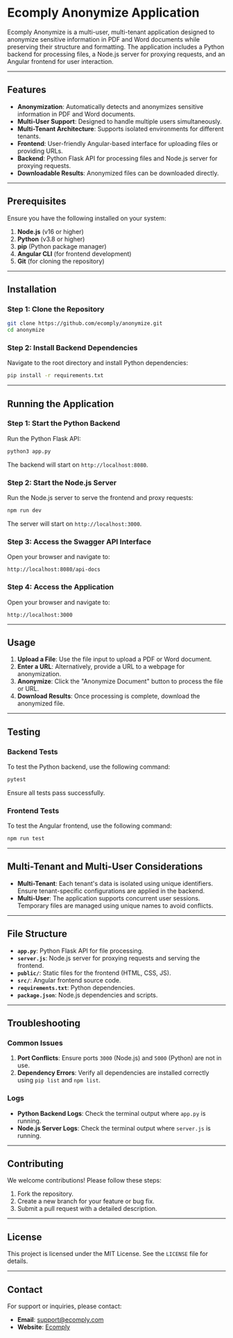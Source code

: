 # Ecomply Anonymize Application

Ecomply Anonymize is a multi-user, multi-tenant application designed to anonymize sensitive information in PDF and Word documents while preserving their structure and formatting. The application includes a Python backend for processing files, a Node.js server for proxying requests, and an Angular frontend for user interaction.

---

## Features

- **Anonymization**: Automatically detects and anonymizes sensitive information in PDF and Word documents.
- **Multi-User Support**: Designed to handle multiple users simultaneously.
- **Multi-Tenant Architecture**: Supports isolated environments for different tenants.
- **Frontend**: User-friendly Angular-based interface for uploading files or providing URLs.
- **Backend**: Python Flask API for processing files and Node.js server for proxying requests.
- **Downloadable Results**: Anonymized files can be downloaded directly.

---

## Prerequisites

Ensure you have the following installed on your system:

1. **Node.js** (v16 or higher)
2. **Python** (v3.8 or higher)
3. **pip** (Python package manager)
4. **Angular CLI** (for frontend development)
5. **Git** (for cloning the repository)

---

## Installation

### Step 1: Clone the Repository

```bash
git clone https://github.com/ecomply/anonymize.git
cd anonymize
```

### Step 2: Install Backend Dependencies

Navigate to the root directory and install Python dependencies:

```bash
pip install -r requirements.txt
```

---

## Running the Application

### Step 1: Start the Python Backend

Run the Python Flask API:

```bash
python3 app.py
```

The backend will start on `http://localhost:8080`.

### Step 2: Start the Node.js Server

Run the Node.js server to serve the frontend and proxy requests:

```bash
npm run dev
```

The server will start on `http://localhost:3000`.

### Step 3: Access the Swagger API Interface

Open your browser and navigate to:

```
http://localhost:8080/api-docs
```

### Step 4: Access the Application

Open your browser and navigate to:

```
http://localhost:3000
```

---

## Usage

1. **Upload a File**: Use the file input to upload a PDF or Word document.
2. **Enter a URL**: Alternatively, provide a URL to a webpage for anonymization.
3. **Anonymize**: Click the "Anonymize Document" button to process the file or URL.
4. **Download Results**: Once processing is complete, download the anonymized file.

---

## Testing

### Backend Tests

To test the Python backend, use the following command:

```bash
pytest
```

Ensure all tests pass successfully.

### Frontend Tests

To test the Angular frontend, use the following command:

```bash
npm run test
```

---

## Multi-Tenant and Multi-User Considerations

- **Multi-Tenant**: Each tenant's data is isolated using unique identifiers. Ensure tenant-specific configurations are applied in the backend.
- **Multi-User**: The application supports concurrent user sessions. Temporary files are managed using unique names to avoid conflicts.

---

## File Structure

- **`app.py`**: Python Flask API for file processing.
- **`server.js`**: Node.js server for proxying requests and serving the frontend.
- **`public/`**: Static files for the frontend (HTML, CSS, JS).
- **`src/`**: Angular frontend source code.
- **`requirements.txt`**: Python dependencies.
- **`package.json`**: Node.js dependencies and scripts.

---

## Troubleshooting

### Common Issues

1. **Port Conflicts**: Ensure ports `3000` (Node.js) and `5000` (Python) are not in use.
2. **Dependency Errors**: Verify all dependencies are installed correctly using `pip list` and `npm list`.

### Logs

- **Python Backend Logs**: Check the terminal output where `app.py` is running.
- **Node.js Server Logs**: Check the terminal output where `server.js` is running.

---

## Contributing

We welcome contributions! Please follow these steps:

1. Fork the repository.
2. Create a new branch for your feature or bug fix.
3. Submit a pull request with a detailed description.

---

## License

This project is licensed under the MIT License. See the `LICENSE` file for details.

---

## Contact

For support or inquiries, please contact:

- **Email**: support@ecomply.com
- **Website**: [Ecomply](https://www.ecomply.com)